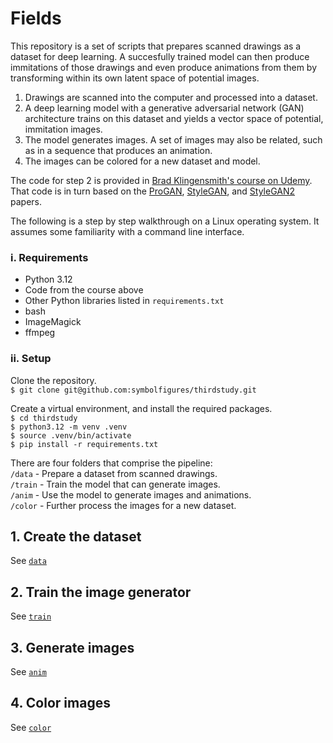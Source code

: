 # Fields

This repository is a set of scripts that prepares scanned drawings as a dataset for deep learning. A succesfully trained model can then produce immitations of those drawings and even produce animations from them by transforming within its own latent space of potential images.

1. Drawings are scanned into the computer and processed into a dataset.  
2. A deep learning model with a generative adversarial network (GAN) architecture trains on this dataset and yields a vector space of potential, immitation images.  
3. The model generates images. A set of images may also be related, such as in a sequence that produces an animation.  
4. The images can be colored for a new dataset and model.

The code for step 2 is provided in [Brad Klingensmith's course on Udemy](https://www.udemy.com/course/high-resolution-generative-adversarial-networks). That code is in turn based on the [ProGAN](https://arxiv.org/abs/1710.10196), [StyleGAN](https://arxiv.org/abs/1812.04948), and [StyleGAN2](https://arxiv.org/abs/1912.04958) papers.

The following is a step by step walkthrough on a Linux operating system. It assumes some familiarity with a command line interface.

### i. Requirements

- Python 3.12
- Code from the course above
- Other Python libraries listed in `requirements.txt`
- bash
- ImageMagick
- ffmpeg

### ii. Setup

Clone the repository.  
`$ git clone git@github.com:symbolfigures/thirdstudy.git `

Create a virtual environment, and install the required packages.  
`$ cd thirdstudy`  
`$ python3.12 -m venv .venv`  
`$ source .venv/bin/activate`  
`$ pip install -r requirements.txt`

There are four folders that comprise the pipeline:  
`/data` - Prepare a dataset from scanned drawings.  
`/train` - Train the model that can generate images.  
`/anim` - Use the model to generate images and animations.  
`/color` - Further process the images for a new dataset.

## 1. Create the dataset

See [`data`](data)

## 2. Train the image generator

See [`train`](train)

## 3. Generate images

See [`anim`](anim)

## 4. Color images

See [`color`](color)

















